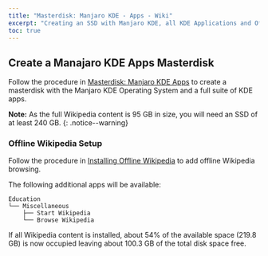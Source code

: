 ```yaml
---
title: "Masterdisk: Manjaro KDE - Apps - Wiki"
excerpt: "Creating an SSD with Manjaro KDE, all KDE Applications and Offline Wikipedia content"
toc: true
---
```


## Create a Manajaro KDE Apps Masterdisk

Follow the procedure in [Masterdisk: Manjaro KDE Apps](/masterdisks/manjaro-kde-apps/) to create a masterdisk with the Manjaro KDE Operating System and a full suite of KDE apps.

**Note:** As the full Wikipedia content is 95 GB in size, you will need an SSD of at least 240 GB.
{: .notice--warning}

### Offline Wikipedia Setup

Follow the procedure in [Installing Offline Wikipedia](/manjaro-kde/installing-offline-wikipedia/) to add offline Wikipedia browsing.

The following additional apps will be available:

```
Education
└── Miscellaneous
    ├── Start Wikipedia
    └── Browse Wikipedia
```

If all Wikipedia content is installed, about 54% of the available space (219.8 GB) is now occupied leaving about 100.3 GB of the total disk space free.
